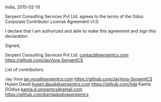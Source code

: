 India, 2015-02-10

Serpent Consulting Services Pvt Ltd. agrees to the terms of the Odoo Corporate Contributor License Agreement v1.0.

I declare that I am authorized and able to make this agreement and sign this declaration.

Signed,

Serpent Consulting Services Pvt Ltd. contact@serpentcs.com https://github.com/JayVora-SerpentCS

List of contributors:

Jay Vora jay.vora@serpentcs.com https://github.com/JayVora-SerpentCS
Husen Daudi husen.daudi@serpentcs.com https://github.com/hda
Kamla DOdiya kamla.d.serpentcs@gmail.com https://github.com/kamladodiyaserpentcs
